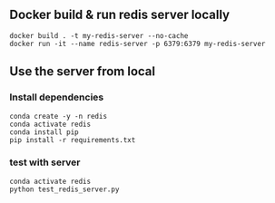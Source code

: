 ## Docker build & run redis server locally

```
docker build . -t my-redis-server --no-cache
docker run -it --name redis-server -p 6379:6379 my-redis-server 
```

## Use the server from local

### Install dependencies

```
conda create -y -n redis
conda activate redis
conda install pip
pip install -r requirements.txt
```

### test with server

```
conda activate redis
python test_redis_server.py
```
